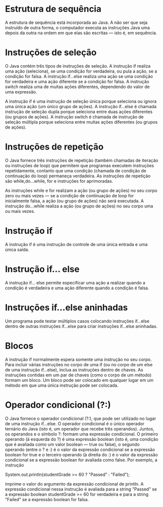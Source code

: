 # Estrutura de sequência

A estrutura de sequência está incorporada ao Java. A não ser que seja instruído de outra forma, o computador executa as instruções Java uma depois da outra na 
ordem em que elas são escritas — isto é, em sequência.

# Instruções de seleção

O Java contém três tipos de instruções de seleção. A instrução if realiza uma ação (seleciona), se uma condição for verdadeira, ou pula a ação, se a condição for falsa.
A instrução if…else realiza uma ação se uma condição for verdadeira e uma ação diferente se a condição for falsa. A instrução switch realiza uma de muitas ações
diferentes, dependendo do valor de uma expressão.

A instrução if é uma instrução de seleção única porque seleciona ou ignora uma única ação (um único grupo de ações). A instrução if…else é chamada instrução de seleção
dupla porque seleciona entre duas ações diferentes (ou grupos de ações). A instrução switch é chamada de instrução de seleção múltipla porque seleciona entre muitas ações
diferentes (ou grupos de ações).

# Instruções de repetição

O Java fornece três instruções de repetição (também chamadas de iteração ou instruções de loop) que permitem que programas executem instruções repetidamente, contanto que
uma condição (chamada de condição de continuação do loop) permaneça verdadeira. As instruções de repetição são while,do…while, for e instruções for aprimoradas.

As instruções while e for realizam a ação (ou grupo de ações) no seu corpo zero ou mais vezes — se a condição de continuação de loop for inicialmente falsa, a ação 
(ou grupo de ações) não será executada. A instrução do…while realiza a ação (ou grupo de ações) no seu corpo uma ou mais vezes.

# Instrução if

A instrução if é uma instrução de controle de uma única entrada e uma única saída.

# Instrução if... else

A instrução if... else permite especificar uma ação a realizar quando a condição é verdadeira e uma ação diferente quando a condição é falsa.

# Instruções if…else aninhadas 

Um programa pode testar múltiplos casos colocando instruções if…else dentro de outras instruções if…else para criar instruções if…else aninhadas.

# Blocos 

A instrução if normalmente espera somente uma instrução no seu corpo. Para incluir várias instruções no corpo de uma if (ou no corpo de um else de uma instrução if…else), inclua as instruções dentro de chaves. As instruções contidas em um par de chaves (como o corpo de um método) formam um bloco. Um bloco pode ser colocado em qualquer lugar em um método em que uma única instrução pode ser colocada.

# Operador condicional (?:)

O Java fornece o operador condicional (?:), que pode ser utilizado no lugar de uma instrução if...else. O operador condicional é o único operador ternário do Java (isto é, um operador que recebe três operandos). Juntos, os operandos e o símbolo ?: formam uma expressão condicional. O primeiro operando (à esquerda do ?) é uma expressão boolean (isto é, uma condição que é avaliada como um valor boolean — true ou false), o segundo operando (entre o ? e :) é o valor da expressão condicional se a expressão boolean for true e o terceiro operando (à direita do :) é o valor da expressão condicional se a expressão boolean for avaliada como false. Por exemplo, a instrução

System.out.println(studentGrade >= 60 ? "Passed" : "Failed");

imprime o valor do argumento da expressão condicional de println. A expressão condicional nessa instrução é avaliada para a string "Passed" se a expressão boolean studentGrade >= 60 for verdadeira e para a string "Failed" se a expressão boolean for falsa. 











